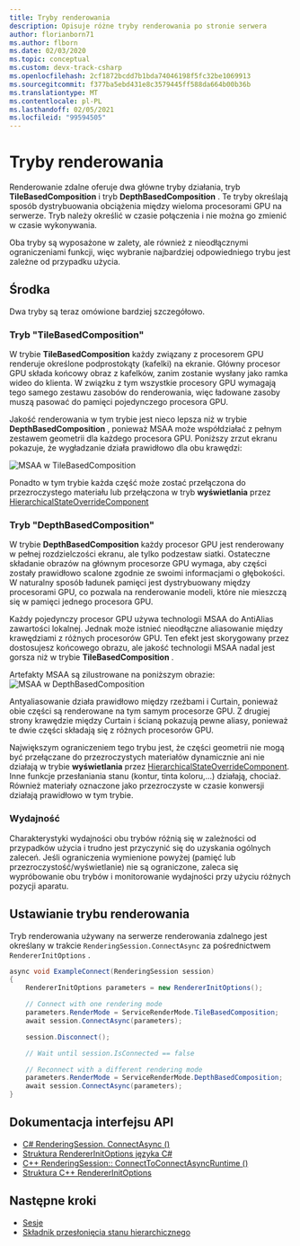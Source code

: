 ```yaml
---
title: Tryby renderowania
description: Opisuje różne tryby renderowania po stronie serwera
author: florianborn71
ms.author: flborn
ms.date: 02/03/2020
ms.topic: conceptual
ms.custom: devx-track-csharp
ms.openlocfilehash: 2cf1872bcdd7b1bda74046198f5fc32be1069913
ms.sourcegitcommit: f377ba5ebd431e8c3579445ff588da664b00b36b
ms.translationtype: MT
ms.contentlocale: pl-PL
ms.lasthandoff: 02/05/2021
ms.locfileid: "99594505"
---
```

# <a name="rendering-modes"></a>Tryby renderowania

Renderowanie zdalne oferuje dwa główne tryby działania, tryb **TileBasedComposition** i tryb **DepthBasedComposition** . Te tryby określają sposób dystrybuowania obciążenia między wieloma procesorami GPU na serwerze. Tryb należy określić w czasie połączenia i nie można go zmienić w czasie wykonywania.

Oba tryby są wyposażone w zalety, ale również z nieodłącznymi ograniczeniami funkcji, więc wybranie najbardziej odpowiedniego trybu jest zależne od przypadku użycia.

## <a name="modes"></a>Środka

Dwa tryby są teraz omówione bardziej szczegółowo.

### <a name="tilebasedcomposition-mode"></a>Tryb "TileBasedComposition"

W trybie **TileBasedComposition** każdy związany z procesorem GPU renderuje określone podprostokąty (kafelki) na ekranie. Główny procesor GPU składa końcowy obraz z kafelków, zanim zostanie wysłany jako ramka wideo do klienta. W związku z tym wszystkie procesory GPU wymagają tego samego zestawu zasobów do renderowania, więc ładowane zasoby muszą pasować do pamięci pojedynczego procesora GPU.

Jakość renderowania w tym trybie jest nieco lepsza niż w trybie **DepthBasedComposition** , ponieważ MSAA może współdziałać z pełnym zestawem geometrii dla każdego procesora GPU. Poniższy zrzut ekranu pokazuje, że wygładzanie działa prawidłowo dla obu krawędzi:

![MSAA w TileBasedComposition](./media/service-render-mode-quality.png)

Ponadto w tym trybie każda część może zostać przełączona do przezroczystego materiału lub przełączona w tryb **wyświetlania** przez [HierarchicalStateOverrideComponent](../overview/features/override-hierarchical-state.md)

### <a name="depthbasedcomposition-mode"></a>Tryb "DepthBasedComposition"

W trybie **DepthBasedComposition** każdy procesor GPU jest renderowany w pełnej rozdzielczości ekranu, ale tylko podzestaw siatki. Ostateczne składanie obrazów na głównym procesorze GPU wymaga, aby części zostały prawidłowo scalone zgodnie ze swoimi informacjami o głębokości. W naturalny sposób ładunek pamięci jest dystrybuowany między procesorami GPU, co pozwala na renderowanie modeli, które nie mieszczą się w pamięci jednego procesora GPU.

Każdy pojedynczy procesor GPU używa technologii MSAA do AntiAlias zawartości lokalnej. Jednak może istnieć nieodłączne aliasowanie między krawędziami z różnych procesorów GPU. Ten efekt jest skorygowany przez dostosujesz końcowego obrazu, ale jakość technologii MSAA nadal jest gorsza niż w trybie **TileBasedComposition** .

Artefakty MSAA są zilustrowane na poniższym obrazie: ![ MSAA w DepthBasedComposition](./media/service-render-mode-balanced.png)

Antyaliasowanie działa prawidłowo między rzeźbami i Curtain, ponieważ obie części są renderowane na tym samym procesorze GPU. Z drugiej strony krawędzie między Curtain i ścianą pokazują pewne aliasy, ponieważ te dwie części składają się z różnych procesorów GPU.

Największym ograniczeniem tego trybu jest, że części geometrii nie mogą być przełączane do przezroczystych materiałów dynamicznie ani nie działają w trybie **wyświetlania** przez [HierarchicalStateOverrideComponent](../overview/features/override-hierarchical-state.md). Inne funkcje przesłaniania stanu (kontur, tinta koloru,...) działają, chociaż. Również materiały oznaczone jako przezroczyste w czasie konwersji działają prawidłowo w tym trybie.

### <a name="performance"></a>Wydajność

Charakterystyki wydajności obu trybów różnią się w zależności od przypadków użycia i trudno jest przyczynić się do uzyskania ogólnych zaleceń. Jeśli ograniczenia wymienione powyżej (pamięć lub przezroczystość/wyświetlanie) nie są ograniczone, zaleca się wypróbowanie obu trybów i monitorowanie wydajności przy użyciu różnych pozycji aparatu.

## <a name="setting-the-render-mode"></a>Ustawianie trybu renderowania

Tryb renderowania używany na serwerze renderowania zdalnego jest określany w trakcie `RenderingSession.ConnectAsync` za pośrednictwem `RendererInitOptions` .

```cs
async void ExampleConnect(RenderingSession session)
{
    RendererInitOptions parameters = new RendererInitOptions();

    // Connect with one rendering mode
    parameters.RenderMode = ServiceRenderMode.TileBasedComposition;
    await session.ConnectAsync(parameters);

    session.Disconnect();

    // Wait until session.IsConnected == false

    // Reconnect with a different rendering mode
    parameters.RenderMode = ServiceRenderMode.DepthBasedComposition;
    await session.ConnectAsync(parameters);
}
```

## <a name="api-documentation"></a>Dokumentacja interfejsu API

* [C# RenderingSession. ConnectAsync ()](/dotnet/api/microsoft.azure.remoterendering.renderingsession.connectasync)
* [Struktura RendererInitOptions języka C#](/dotnet/api/microsoft.azure.remoterendering.rendererinitoptions)
* [C++ RenderingSession:: ConnectToConnectAsyncRuntime ()](/cpp/api/remote-rendering/renderingsession#connectasync)
* [Struktura C++ RendererInitOptions](/cpp/api/remote-rendering/rendererinitoptions)

## <a name="next-steps"></a>Następne kroki

* [Sesje](../concepts/sessions.md)
* [Składnik przesłonięcia stanu hierarchicznego](../overview/features/override-hierarchical-state.md)